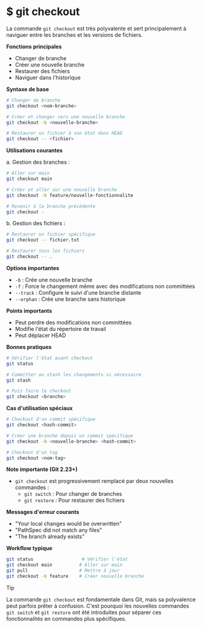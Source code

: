 # $ git checkout

La commande `git checkout` est très polyvalente et sert principalement à naviguer entre les branches et les versions de fichiers.

**Fonctions principales** 

- Changer de branche
- Créer une nouvelle branche
- Restaurer des fichiers
- Naviguer dans l'historique

**Syntaxe de base** 

```bash
# Changer de branche
git checkout <nom-branche>

# Créer et changer vers une nouvelle branche
git checkout -b <nouvelle-branche>

# Restaurer un fichier à son état dans HEAD
git checkout -- <fichier>
```

**Utilisations courantes** 

a. Gestion des branches :
```bash
# Aller sur main
git checkout main

# Créer et aller sur une nouvelle branche
git checkout -b feature/nouvelle-fonctionnalite

# Revenir à la branche précédente
git checkout -
```

b. Gestion des fichiers :
```bash
# Restaurer un fichier spécifique
git checkout -- fichier.txt

# Restaurer tous les fichiers
git checkout -- .
```

**Options importantes** 

- `-b` : Crée une nouvelle branche
- `-f` : Force le changement même avec des modifications non committées
- `--track` : Configure le suivi d'une branche distante
- `--orphan` : Crée une branche sans historique

**Points importants** 

- Peut perdre des modifications non committées
- Modifie l'état du répertoire de travail
- Peut déplacer HEAD

**Bonnes pratiques** 

```bash
# Vérifier l'état avant checkout
git status

# Committer ou stash les changements si nécessaire
git stash

# Puis faire le checkout
git checkout <branche>
```

**Cas d'utilisation spéciaux** 

```bash
# Checkout d'un commit spécifique
git checkout <hash-commit>

# Créer une branche depuis un commit spécifique
git checkout -b <nouvelle-branche> <hash-commit>

# Checkout d'un tag
git checkout <nom-tag>
```

**Note importante (Git 2.23+)** 

- `git checkout` est progressivement remplacé par deux nouvelles commandes :
  - `git switch` : Pour changer de branches
  - `git restore` : Pour restaurer des fichiers

**Messages d'erreur courants** 

- "Your local changes would be overwritten"
- "PathSpec did not match any files"
- "The branch already exists"

**Workflow typique** 

```bash
git status                  # Vérifier l'état
git checkout main          # Aller sur main
git pull                   # Mettre à jour
git checkout -b feature    # Créer nouvelle branche
```

> [!TIP]
>
> La commande `git checkout` est fondamentale dans Git, mais sa polyvalence peut parfois prêter à confusion. C'est pourquoi les nouvelles commandes `git switch` et `git restore` ont été introduites pour séparer ces fonctionnalités en commandes plus spécifiques.

